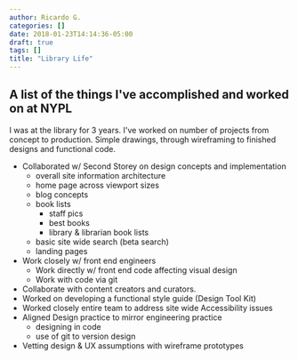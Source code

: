 ```yaml
---
author: Ricardo G.
categories: []
date: 2018-01-23T14:14:36-05:00
draft: true
tags: []
title: "Library Life"
---
```

## A list of the things I've accomplished and worked on at NYPL
I was at the library for 3 years. I've worked on number of projects from concept to production. Simple drawings, through wireframing to finished designs and functional code.


* Collaborated w/ Second Storey on design concepts and implementation
  * overall site information architecture
  * home page across viewport sizes
  * blog concepts
  * book lists
    * staff pics
    * best books
    * library & librarian book lists
  * basic site wide search (beta search)
  * landing pages
* Work closely w/ front end engineers
  * Work directly w/ front end code affecting visual design
  * Work with code via git
* Collaborate with content creators and curators.
* Worked on developing a functional style guide (Design Tool Kit)
* Worked closely entire team to address site wide Accessibility issues
* Aligned Design practice to mirror engineering practice
  * designing in code
  * use of git to version design
* Vetting design & UX assumptions with wireframe prototypes

